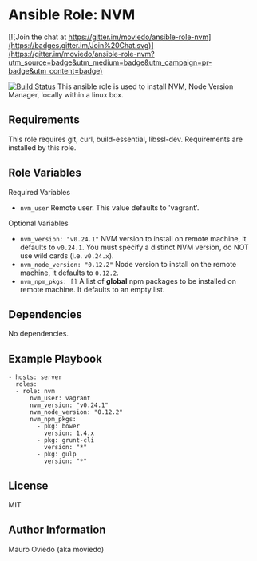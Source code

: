 Ansible Role: NVM
=========

[![Join the chat at https://gitter.im/moviedo/ansible-role-nvm](https://badges.gitter.im/Join%20Chat.svg)](https://gitter.im/moviedo/ansible-role-nvm?utm_source=badge&utm_medium=badge&utm_campaign=pr-badge&utm_content=badge)

[![Build Status](https://travis-ci.org/moviedo/ansible-role-nvm.svg?branch=master)](https://travis-ci.org/moviedo/ansible-role-nvm)
This ansible role is used to install NVM, Node Version Manager, locally within a linux box.

Requirements
------------

This role requires git, curl, build-essential, libssl-dev. Requirements are installed by this role.

Role Variables
--------------

Required Variables

  * `nvm_user` Remote user. This value defaults to 'vagrant'.

Optional Variables

  * `nvm_version: "v0.24.1"` NVM version to install on remote machine, it defaults to `v0.24.1`. You must specify a distinct NVM version, do NOT use wild cards (i.e. `v0.24.x`).
  * `nvm_node_version: "0.12.2"` Node version to install on the remote machine, it defaults to `0.12.2`.
  * `nvm_npm_pkgs: []` A list of **global** npm packages to be installed on remote machine. It defaults to an empty list.

Dependencies
------------

No dependencies.

Example Playbook
----------------

    - hosts: server
      roles:
      - role: nvm
          nvm_user: vagrant
          nvm_version: "v0.24.1"
          nvm_node_version: "0.12.2"
          nvm_npm_pkgs:
            - pkg: bower
              version: 1.4.x
            - pkg: grunt-cli
              version: "*"
            - pkg: gulp
              version: "*"
        

License
-------

MIT

Author Information
------------------

Mauro Oviedo (aka moviedo)
